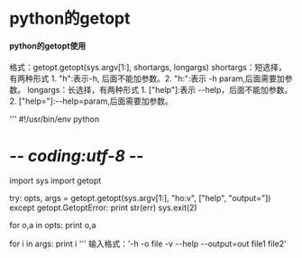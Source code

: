# python的getopt

#### python的getopt使用

格式：getopt.getopt(sys.argv[1:], shortargs, longargs)
shortargs：短选择，有两种形式 1. "h":表示-h, 后面不能加参数。2. "h:":表示 -h param,后面需要加参数。
longargs：长选择，有两种形式 1. ["help"]:表示 --help，后面不能加参数。2. ["help="]:--help=param,后面需要加参数。

'''
#!/usr/bin/env python
# -*- coding:utf-8 -*-
 
import sys
import getopt
 
try:
    opts, args = getopt.getopt(sys.argv[1:], "ho:v", ["help", "output="])
except getopt.GetoptError:
    print str(err)
    sys.exit(2)
 
for o,a in opts:
    print o,a
 
for i in args:
    print i
'''
输入格式：'-h -o file -v --help --output=out file1 file2'
